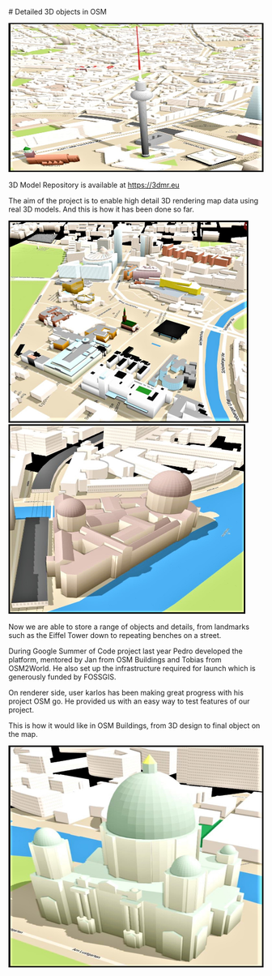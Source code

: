 \# Detailed 3D objects in OSM

<img src="./media/image1.jpeg" style="width:5.83337in;height:3.06716in" alt="https://osmbuildings.org/blog/2018-03-21_3d_model_repository/3DMR.jpg" />

3D Model Repository is available
at [<u>https://3dmr.eu</u>](https://3dmr.eu/)

The aim of the project is to enable high detail 3D rendering map data
using real 3D models. And this is how it has been done so far.

<img src="./media/image2.jpeg" style="width:4.93398in;height:4.14925in" alt="https://osmbuildings.org/blog/2018-03-21_3d_model_repository/St.Basil1.jpg" />

<img src="./media/image3.jpeg" style="width:4.87245in;height:3.89873in" alt="https://osmbuildings.org/blog/2018-03-21_3d_model_repository/St.Basil2.jpg" />

Now we are able to store a range of objects and details, from landmarks
such as the Eiffel Tower down to repeating benches on a street.

During Google Summer of Code project last year Pedro developed the
platform, mentored by Jan from OSM Buildings and Tobias from OSM2World.
He also set up the infrastructure required for launch which is
generously funded by FOSSGIS.

On renderer side, user karlos has been making great progress with his
project OSM go. He provided us with an easy way to test features of our
project.

This is how it would like in OSM Buildings, from 3D design to final
object on the map.

<img src="./media/image4.jpeg" style="width:5.52999in;height:4.56716in" alt="https://osmbuildings.org/blog/2018-03-21_3d_model_repository/Meshlab.jpg" />
